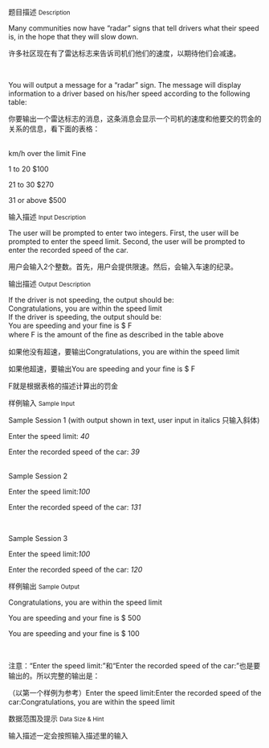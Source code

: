 <div class="panel panel-default">
<div class="area-title">
<span>
题目描述
<small>Description</small>
</span></div>
<div class="panel-body">

<p>Many communities now have “radar” signs that tell drivers what their speed is, in the hope that they will slow down.</p>
<p>许多社区现在有了雷达标志来告诉司机们他们的速度，以期待他们会减速。</p>
<p> </p>
<p>You will output a message for a “radar” sign. The message will display information to a driver based on his/her speed according to the following table:</p>
<p>你要输出一个雷达标志的消息，这条消息会显示一个司机的速度和他要交的罚金的关系的信息，看下面的表格：</p>
<p><br>km/h over the limit Fine</p>
<p>1 to 20 $100</p>
<p>21 to 30 $270</p>
<p>31 or above $500</p>

</div>
</div>

<div class="panel panel-default">
<div class="area-title">
<span>
输入描述
<small>Input Description</small>
</span></div>
<div class="panel-body">
<p>The user will be prompted to enter two integers. First, the user will be prompted to enter the speed limit. Second, the user will be prompted to enter the recorded speed of the car.</p>
<p>用户会输入2个整数。首先，用户会提供限速。然后，会输入车速的纪录。</p>

</div>
</div>
<div  class="panel panel-default">
<div class="area-title">
<span>
输出描述
<small>Output Description</small>
</span></div>
<div class="panel-body">

<p>If the driver is not speeding, the output should be:<br />Congratulations, you are within the speed limit<br />If the driver is speeding, the output should be:<br />You are speeding and your fine is $ F<br />where F is the amount of the ﬁne as described in the table above</p>
<p>如果他没有超速，要输出Congratulations, you are within the speed limit</p>
<p>如果他超速，要输出You are speeding and your fine is $ F</p>
<p>F就是根据表格的描述计算出的罚金</p>

</div>
</div>


<div class="panel panel-default">
<div class="area-title">
<span>
样例输入
<small>Sample Input</small>
</span></div>
<div class="panel-body">
<p>Sample Session 1 (<span style="">with output shown in text, user input in italics 只输入斜体</span>)</p>
<p>Enter the speed limit: <em>40</em></p>
<p>Enter the recorded speed of the car: <em>39</em></p>
<p><br>Sample Session 2</p>
<p>Enter the speed limit:<em>100</em></p>
<p>Enter the recorded speed of the car: <em>131</em></p>
<p> </p>
<p>Sample Session 3</p>
<p>Enter the speed limit:<em>100</em></p>
<p>Enter the recorded speed of the car: <em>120</em></p>

</div>
</div>

<div class="panel panel-default">
<div class="area-title">
<span>
样例输出
<small>Sample Output</small>
</span></div>
<div class="panel-body">
<p>Congratulations, you are within the speed limit</p>
<p>You are speeding and your fine is $ 500</p>
<p>You are speeding and your fine is $ 100</p>
<p> </p>
<p>注意：“Enter the speed limit:”和“Enter the recorded speed of the car:”也是要输出的。所以完整的输出是：</p>
<p>（以第一个样例为参考）Enter the speed limit:Enter the recorded speed of the car:Congratulations, you are within the speed limit</p>

</div>
</div>

<div class="panel panel-default">
<div class="area-title">
<span>
数据范围及提示
<small>Data Size & Hint</small>
</span></div>
<div class="panel-body">
<p>输入描述一定会按照输入描述里的输入</p>
</div>
</div>